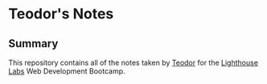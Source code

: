 # Teodor's Notes

## Summary

This repository contains all of the notes taken by [Teodor](https://github.com/darzania) for the [Lighthouse Labs](https://www.lighthouselabs.ca/) Web Development Bootcamp.

